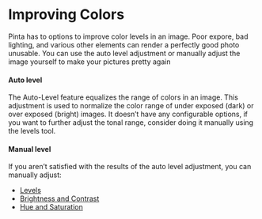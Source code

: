# Improving Colors

Pinta has to options to improve color levels in an image. Poor expore, bad lighting, and various other elements can render a perfectly good photo unusable. You can use the auto level adjustment or manually adjust the image yourself to make your pictures pretty again

#### Auto level
The Auto-Level feature equalizes the range of colors in an image. This adjustment is used to normalize the color range of under exposed (dark) or over exposed (bright) images. It doesn’t have any configurable options, if you want to further adjust the tonal range, consider doing it manually using the levels tool. 

#### Manual level
If you aren’t satisfied with the results of the auto level adjustment, you can manually adjust:
* [Levels](levels.md)
* [Brightness and Contrast](BrightnessContrast.md)
* [Hue and Saturation](HueSaturation.md) 
